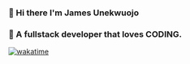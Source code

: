 ### 👋 Hi there I'm James Unekwuojo
### 🤔  A fullstack developer that loves CODING.  
<!-- [![wakatime](https://wakatime.com/badge/user/018bc8ee-3be3-4ba3-a773-395aa19a0efe/project/018bdad7-60f5-4ff1-8a75-203e0264b463.svg)](https://wakatime.com/badge/user/018bc8ee-3be3-4ba3-a773-395aa19a0efe/project/018bdad7-60f5-4ff1-8a75-203e0264b463) -->
[![wakatime](https://wakatime.com/badge/user/018bc8ee-3be3-4ba3-a773-395aa19a0efe/project/018bcf92-152d-4d3b-b949-702c9efcd1fa.svg)](https://wakatime.com/badge/user/018bc8ee-3be3-4ba3-a773-395aa19a0efe/project/018bcf92-152d-4d3b-b949-702c9efcd1fa)
<!-- wakatime stats -->
<!-- wakatime stats end -->


<!--
**Jamesunekwuojo/jamesunekwuojo** is a ✨ _special_ ✨ repository because its `README.md` (this file) appears on your GitHub profile.

Here are some ideas to get you started:

- 🔭 I’m currently working on ...
- 🌱 I’m currently learning ...
- 👯 I’m looking to collaborate on ...
- 🤔 I’m looking for help with ...
- 💬 Ask me about ...
- 📫 How to reach me: ...
- 😄 Pronouns: ...
- ⚡ Fun fact: ...
-->
